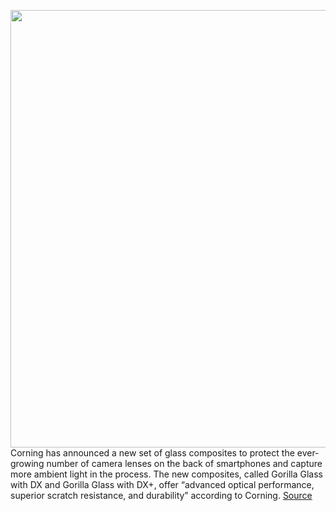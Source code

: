<img src='https://cdn.vox-cdn.com/thumbor/D2CnBsehTpyNQCIlcS1AM6QrMGg=/0x0:1350x730/1200x800/filters:focal(567x257:783x473)/cdn.vox-cdn.com/uploads/chorus_image/image/69619422/Screen_Shot_2021_07_22_at_1.03.06_PM.0.png' width='700px' /><br/>
Corning has announced a new set of glass composites to protect the ever-growing number of camera lenses on the back of smartphones and capture more ambient light in the process. The new composites, called Gorilla Glass with DX and Gorilla Glass with DX+, offer “advanced optical performance, superior scratch resistance, and durability” according to Corning.
<a href='https://www.theverge.com/2021/7/22/22589156/corning-gorilla-glass-dx-dxplus-smartphone-cameras'> Source <a/>